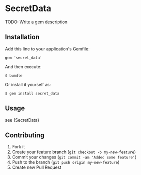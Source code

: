 # SecretData

TODO: Write a gem description

## Installation

Add this line to your application's Gemfile:

    gem 'secret_data'

And then execute:

    $ bundle

Or install it yourself as:

    $ gem install secret_data

## Usage

see {SecretData}

## Contributing

1. Fork it
2. Create your feature branch (`git checkout -b my-new-feature`)
3. Commit your changes (`git commit -am 'Added some feature'`)
4. Push to the branch (`git push origin my-new-feature`)
5. Create new Pull Request
